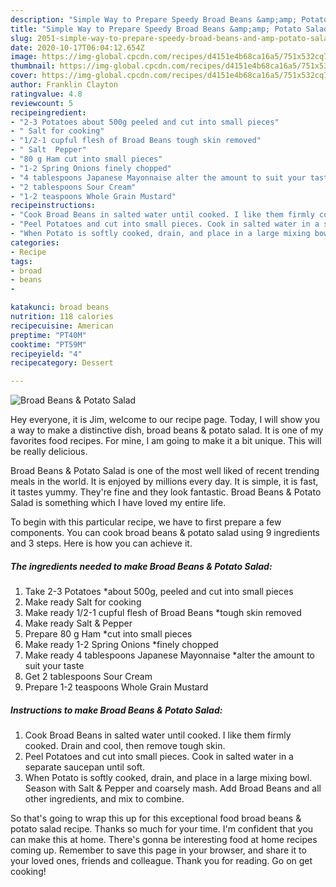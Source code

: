 ```yaml
---
description: "Simple Way to Prepare Speedy Broad Beans &amp;amp; Potato Salad"
title: "Simple Way to Prepare Speedy Broad Beans &amp;amp; Potato Salad"
slug: 2051-simple-way-to-prepare-speedy-broad-beans-and-amp-potato-salad
date: 2020-10-17T06:04:12.654Z
image: https://img-global.cpcdn.com/recipes/d4151e4b68ca16a5/751x532cq70/broad-beans-potato-salad-recipe-main-photo.jpg
thumbnail: https://img-global.cpcdn.com/recipes/d4151e4b68ca16a5/751x532cq70/broad-beans-potato-salad-recipe-main-photo.jpg
cover: https://img-global.cpcdn.com/recipes/d4151e4b68ca16a5/751x532cq70/broad-beans-potato-salad-recipe-main-photo.jpg
author: Franklin Clayton
ratingvalue: 4.8
reviewcount: 5
recipeingredient:
- "2-3 Potatoes about 500g peeled and cut into small pieces"
- " Salt for cooking"
- "1/2-1 cupful flesh of Broad Beans tough skin removed"
- " Salt  Pepper"
- "80 g Ham cut into small pieces"
- "1-2 Spring Onions finely chopped"
- "4 tablespoons Japanese Mayonnaise alter the amount to suit your taste"
- "2 tablespoons Sour Cream"
- "1-2 teaspoons Whole Grain Mustard"
recipeinstructions:
- "Cook Broad Beans in salted water until cooked. I like them firmly cooked. Drain and cool, then remove tough skin."
- "Peel Potatoes and cut into small pieces. Cook in salted water in a separate saucepan until soft."
- "When Potato is softly cooked, drain, and place in a large mixing bowl. Season with Salt &amp; Pepper and coarsely mash. Add Broad Beans and all other ingredients, and mix to combine."
categories:
- Recipe
tags:
- broad
- beans
- 

katakunci: broad beans  
nutrition: 118 calories
recipecuisine: American
preptime: "PT40M"
cooktime: "PT59M"
recipeyield: "4"
recipecategory: Dessert

---
```



![Broad Beans &amp; Potato Salad](https://img-global.cpcdn.com/recipes/d4151e4b68ca16a5/751x532cq70/broad-beans-potato-salad-recipe-main-photo.jpg)

Hey everyone, it is Jim, welcome to our recipe page. Today, I will show you a way to make a distinctive dish, broad beans &amp; potato salad. It is one of my favorites food recipes. For mine, I am going to make it a bit unique. This will be really delicious.

Broad Beans &amp; Potato Salad is one of the most well liked of recent trending meals in the world. It is enjoyed by millions every day. It is simple, it is fast, it tastes yummy. They're fine and they look fantastic. Broad Beans &amp; Potato Salad is something which I have loved my entire life.




To begin with this particular recipe, we have to first prepare a few components. You can cook broad beans &amp; potato salad using 9 ingredients and 3 steps. Here is how you can achieve it.

<!--inarticleads1-->

##### The ingredients needed to make Broad Beans &amp; Potato Salad:

1. Take 2-3 Potatoes *about 500g, peeled and cut into small pieces
1. Make ready  Salt for cooking
1. Make ready 1/2-1 cupful flesh of Broad Beans *tough skin removed
1. Make ready  Salt &amp; Pepper
1. Prepare 80 g Ham *cut into small pieces
1. Make ready 1-2 Spring Onions *finely chopped
1. Make ready 4 tablespoons Japanese Mayonnaise *alter the amount to suit your taste
1. Get 2 tablespoons Sour Cream
1. Prepare 1-2 teaspoons Whole Grain Mustard




<!--inarticleads2-->

##### Instructions to make Broad Beans &amp; Potato Salad:

1. Cook Broad Beans in salted water until cooked. I like them firmly cooked. Drain and cool, then remove tough skin.
1. Peel Potatoes and cut into small pieces. Cook in salted water in a separate saucepan until soft.
1. When Potato is softly cooked, drain, and place in a large mixing bowl. Season with Salt &amp; Pepper and coarsely mash. Add Broad Beans and all other ingredients, and mix to combine.




So that's going to wrap this up for this exceptional food broad beans &amp; potato salad recipe. Thanks so much for your time. I'm confident that you can make this at home. There's gonna be interesting food at home recipes coming up. Remember to save this page in your browser, and share it to your loved ones, friends and colleague. Thank you for reading. Go on get cooking!
